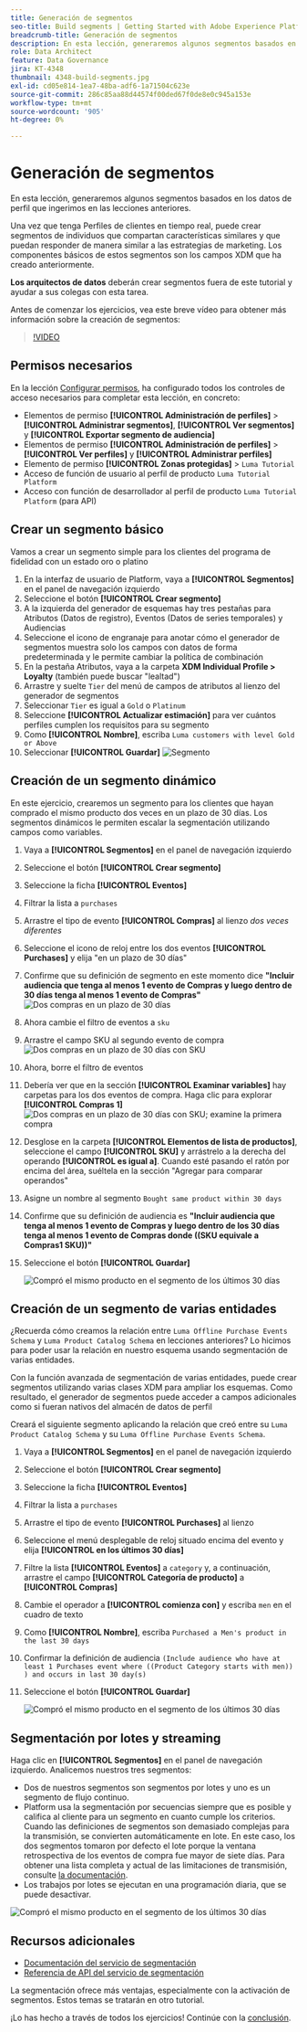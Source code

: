 ```yaml
---
title: Generación de segmentos
seo-title: Build segments | Getting Started with Adobe Experience Platform for Data Architects and Data Engineers
breadcrumb-title: Generación de segmentos
description: En esta lección, generaremos algunos segmentos basados en los datos de perfil que hemos ingerido en las lecciones anteriores.
role: Data Architect
feature: Data Governance
jira: KT-4348
thumbnail: 4348-build-segments.jpg
exl-id: cd05e814-1ea7-48ba-adf6-1a71504c623e
source-git-commit: 286c85aa88d44574f00ded67f0de8e0c945a153e
workflow-type: tm+mt
source-wordcount: '905'
ht-degree: 0%

---
```


# Generación de segmentos

<!-- 30 min-->
En esta lección, generaremos algunos segmentos basados en los datos de perfil que ingerimos en las lecciones anteriores.

Una vez que tenga Perfiles de clientes en tiempo real, puede crear segmentos de individuos que compartan características similares y que puedan responder de manera similar a las estrategias de marketing. Los componentes básicos de estos segmentos son los campos XDM que ha creado anteriormente.

**Los arquitectos de datos** deberán crear segmentos fuera de este tutorial y ayudar a sus colegas con esta tarea.

Antes de comenzar los ejercicios, vea este breve vídeo para obtener más información sobre la creación de segmentos:
>[!VIDEO](https://video.tv.adobe.com/v/27254?learn=on&enablevpops)


## Permisos necesarios

En la lección [Configurar permisos](configure-permissions.md), ha configurado todos los controles de acceso necesarios para completar esta lección, en concreto:

* Elementos de permiso **[!UICONTROL Administración de perfiles]** > **[!UICONTROL Administrar segmentos]**, **[!UICONTROL Ver segmentos]** y **[!UICONTROL Exportar segmento de audiencia]**
* Elementos de permiso **[!UICONTROL Administración de perfiles]** > **[!UICONTROL Ver perfiles]** y **[!UICONTROL Administrar perfiles]**
* Elemento de permiso **[!UICONTROL Zonas protegidas]** > `Luma Tutorial`
* Acceso de función de usuario al perfil de producto `Luma Tutorial Platform`
* Acceso con función de desarrollador al perfil de producto `Luma Tutorial Platform` (para API)

## Crear un segmento básico

Vamos a crear un segmento simple para los clientes del programa de fidelidad con un estado oro o platino

1. En la interfaz de usuario de Platform, vaya a **[!UICONTROL Segmentos]** en el panel de navegación izquierdo
1. Seleccione el botón **[!UICONTROL Crear segmento]**
1. A la izquierda del generador de esquemas hay tres pestañas para Atributos (Datos de registro), Eventos (Datos de series temporales) y Audiencias
1. Seleccione el icono de engranaje para anotar cómo el generador de segmentos muestra solo los campos con datos de forma predeterminada y le permite cambiar la política de combinación
1. En la pestaña Atributos, vaya a la carpeta **XDM Individual Profile > Loyalty** (también puede buscar &quot;lealtad&quot;)
1. Arrastre y suelte `Tier` del menú de campos de atributos al lienzo del generador de segmentos
1. Seleccionar `Tier` es igual a `Gold` o `Platinum`
1. Seleccione **[!UICONTROL Actualizar estimación]** para ver cuántos perfiles cumplen los requisitos para su segmento
1. Como **[!UICONTROL Nombre]**, escriba `Luma customers with level Gold or Above`
1. Seleccionar **[!UICONTROL Guardar]**
   ![Segmento](assets/segment-goldOrAbove.png)

<!--## Build a sequential segment-->

## Creación de un segmento dinámico

En este ejercicio, crearemos un segmento para los clientes que hayan comprado el mismo producto dos veces en un plazo de 30 días. Los segmentos dinámicos le permiten escalar la segmentación utilizando campos como variables.

1. Vaya a **[!UICONTROL Segmentos]** en el panel de navegación izquierdo
1. Seleccione el botón **[!UICONTROL Crear segmento]**
1. Seleccione la ficha **[!UICONTROL Eventos]**
1. Filtrar la lista a `purchases`
1. Arrastre el tipo de evento **[!UICONTROL Compras]** al lienzo _dos veces diferentes_
1. Seleccione el icono de reloj entre los dos eventos **[!UICONTROL Purchases]** y elija &quot;en un plazo de 30 días&quot;
1. Confirme que su definición de segmento en este momento dice **&quot;Incluir audiencia que tenga al menos 1 evento de Compras y luego dentro de 30 días tenga al menos 1 evento de Compras&quot;**
   ![Dos compras en un plazo de 30 días](assets/segment-twoPurchases.png)
1. Ahora cambie el filtro de eventos a `sku`
1. Arrastre el campo SKU al segundo evento de compra
   ![Dos compras en un plazo de 30 días con SKU](assets/segment-twoPurchases-addSku.png)
1. Ahora, borre el filtro de eventos
1. Debería ver que en la sección **[!UICONTROL Examinar variables]** hay carpetas para los dos eventos de compra. Haga clic para explorar **[!UICONTROL Compras 1]**\
   ![Dos compras en un plazo de 30 días con SKU; examine la primera compra](assets/segment-twoPurchases-browsePurchaseOne.png)
1. Desglose en la carpeta **[!UICONTROL Elementos de lista de productos]**, seleccione el campo **[!UICONTROL SKU]** y arrástrelo a la derecha del operando **[!UICONTROL es igual a]**. Cuando esté pasando el ratón por encima del área, suéltela en la sección &quot;Agregar para comparar operandos&quot;
1. Asigne un nombre al segmento `Bought same product within 30 days`
1. Confirme que su definición de audiencia es **&quot;Incluir audiencia que tenga al menos 1 evento de Compras y luego dentro de los 30 días tenga al menos 1 evento de Compras donde ((SKU equivale a Compras1 SKU))&quot;**
1. Seleccione el botón **[!UICONTROL Guardar]**

   ![Compró el mismo producto en el segmento de los últimos 30 días](assets/segment-boughtSameProduct.png)

## Creación de un segmento de varias entidades

¿Recuerda cómo creamos la relación entre `Luma Offline Purchase Events Schema` y `Luma Product Catalog Schema` en lecciones anteriores? Lo hicimos para poder usar la relación en nuestro esquema usando segmentación de varias entidades.

Con la función avanzada de segmentación de varias entidades, puede crear segmentos utilizando varias clases XDM para ampliar los esquemas. Como resultado, el generador de segmentos puede acceder a campos adicionales como si fueran nativos del almacén de datos de perfil

Creará el siguiente segmento aplicando la relación que creó entre su `Luma Product Catalog Schema` y su `Luma Offline Purchase Events Schema`.

1. Vaya a **[!UICONTROL Segmentos]** en el panel de navegación izquierdo
1. Seleccione el botón **[!UICONTROL Crear segmento]**
1. Seleccione la ficha **[!UICONTROL Eventos]**
1. Filtrar la lista a `purchases`
1. Arrastre el tipo de evento **[!UICONTROL Purchases]** al lienzo
1. Seleccione el menú desplegable de reloj situado encima del evento y elija **[!UICONTROL en los últimos 30 días]**
1. Filtre la lista **[!UICONTROL Eventos]** a `category` y, a continuación, arrastre el campo **[!UICONTROL Categoría de producto]** a **[!UICONTROL Compras]**
1. Cambie el operador a **[!UICONTROL comienza con]** y escriba `men` en el cuadro de texto
1. Como **[!UICONTROL Nombre]**, escriba `Purchased a Men's product in the last 30 days`
1. Confirmar la definición de audiencia `(Include audience who have at least 1 Purchases event where ((Product Category starts with men)) ) and occurs in last 30 day(s)`
1. Seleccione el botón **[!UICONTROL Guardar]**

   ![Compró el mismo producto en el segmento de los últimos 30 días](assets/segment-purchasedMens.png)

## Segmentación por lotes y streaming

Haga clic en **[!UICONTROL Segmentos]** en el panel de navegación izquierdo. Analicemos nuestros tres segmentos:

* Dos de nuestros segmentos son segmentos por lotes y uno es un segmento de flujo continuo.
* Platform usa la segmentación por secuencias siempre que es posible y califica al cliente para un segmento en cuanto cumple los criterios. Cuando las definiciones de segmentos son demasiado complejas para la transmisión, se convierten automáticamente en lote. En este caso, los dos segmentos tomaron por defecto el lote porque la ventana retrospectiva de los eventos de compra fue mayor de siete días. Para obtener una lista completa y actual de las limitaciones de transmisión, consulte [la documentación](https://experienceleague.adobe.com/docs/experience-platform/segmentation/ui/streaming-segmentation.html?lang=es).
* Los trabajos por lotes se ejecutan en una programación diaria, que se puede desactivar.

![Compró el mismo producto en el segmento de los últimos 30 días](assets/segment-review.png)

## Recursos adicionales

* [Documentación del servicio de segmentación](https://experienceleague.adobe.com/docs/experience-platform/segmentation/home.html?lang=es)
* [Referencia de API del servicio de segmentación](https://www.adobe.io/experience-platform-apis/references/segmentation/)

La segmentación ofrece más ventajas, especialmente con la activación de segmentos. Estos temas se tratarán en otro tutorial.

¡Lo has hecho a través de todos los ejercicios! Continúe con la [conclusión](conclusion.md).

